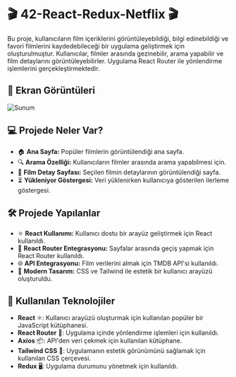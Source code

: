 # 🎬 42-React-Redux-Netflix 🎬


Bu proje, kullanıcıların film içeriklerini görüntüleyebildiği, bilgi edinebildiği ve favori filmlerini kaydedebileceği bir uygulama geliştirmek için oluşturulmuştur. Kullanıcılar, filmler arasında gezinebilir, arama yapabilir ve film detaylarını görüntüleyebilirler. Uygulama React Router ile yönlendirme işlemlerini gerçekleştirmektedir.

## 📸 Ekran Görüntüleri
![Sunum](URL_TO_YOUR_IMAGE) 

## 💻 Projede Neler Var?
- 🏠 **Ana Sayfa:** Popüler filmlerin görüntülendiği ana sayfa.
- 🔍 **Arama Özelliği:** Kullanıcıların filmler arasında arama yapabilmesi için.
- 🎥 **Film Detay Sayfası:** Seçilen filmin detaylarının görüntülendiği sayfa.
- ⏳ **Yükleniyor Göstergesi:** Veri yüklenirken kullanıcıya gösterilen ilerleme göstergesi.

## 🛠️ Projede Yapılanlar
- ⚛️ **React Kullanımı:** Kullanıcı dostu bir arayüz geliştirmek için React kullanıldı.
- 🔀 **React Router Entegrasyonu:** Sayfalar arasında geçiş yapmak için React Router kullanıldı.
- 🌐 **API Entegrasyonu:** Film verilerini almak için TMDB API'si kullanıldı.
- 🎨 **Modern Tasarım:** CSS ve Tailwind ile estetik bir kullanıcı arayüzü oluşturuldu.

## 🚀 Kullanılan Teknolojiler
- **React** ⚛️: Kullanıcı arayüzü oluşturmak için kullanılan popüler bir JavaScript kütüphanesi.
- **React Router** 🔀: Uygulama içinde yönlendirme işlemleri için kullanıldı.
- **Axios** 📦: API'den veri çekmek için kullanılan kütüphane.
- **Tailwind CSS** 🎨: Uygulamanın estetik görünümünü sağlamak için kullanılan CSS çerçevesi.
- **Redux** 🖥️: Uygulama durumunu yönetmek için kullanıldı.
